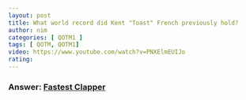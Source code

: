 ```yaml
---
layout: post
title: What world record did Kent "Toast" French previously hold?
author: nim
categories: [ QOTM1 ]
tags: [ QOTM, QOTM1]
video: https://www.youtube.com/watch?v=PNXElmEUIJo 
rating: 
---
```


### Answer:  [Fastest Clapper](https://www.youtube.com/watch?v=PNXElmEUIJo)
